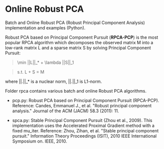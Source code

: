 Online Robust PCA
=================

Batch and Online Robust PCA (Robust Principal Component Analysis) implementation and examples (Python).

Robust PCA based on Principal Component Pursuit (**RPCA-PCP**) is the most popular RPCA algorithm which decomposes the observed matrix M into a low-rank matrix L and a sparse matrix S by solving Principal Component Pursuit:

> \min ||L||_* + \lambda ||S||_1

> s.t. L + S = M

where ||.||_* is a nuclear norm, ||.||_1 is L1-norm. 

Folder rpca contains various batch and online Robust PCA algorithms.

  * pcp.py: Robust PCA based on Principal Component Pursuit (RPCA-PCP). 
    Reference: Candes, Emmanuel J., et al. "Robust principal component analysis." Journal of the ACM (JACM) 58.3 (2011): 11.

  * spca.py: Stable Principal Component Pursuit (Zhou et al., 2009). This implementation uses the Accelerated Proximal Gradient method with a fixed mu_iter.
    Reference: Zhou, Zihan, et al. "Stable principal component pursuit." Information Theory Proceedings (ISIT), 2010 IEEE International Symposium on. IEEE, 2010. 
        
        


